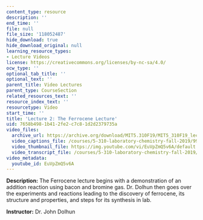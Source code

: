 ```yaml
---
content_type: resource
description: ''
end_time: ''
file: null
file_size: '118052487'
hide_download: true
hide_download_original: null
learning_resource_types:
- Lecture Videos
license: https://creativecommons.org/licenses/by-nc-sa/4.0/
ocw_type: ''
optional_tab_title: ''
optional_text: ''
parent_title: Video Lectures
parent_type: CourseSection
related_resources_text: ''
resource_index_text: ''
resourcetype: Video
start_time: ''
title: 'Lecture 2: The Ferrocene Lecture'
uid: 7658b498-1b41-2fe2-c7c8-1d2d2379735a
video_files:
  archive_url: https://archive.org/download/MIT5.310F19/MIT5_310F19_lec02_300k.mp4
  video_captions_file: /courses/5-310-laboratory-chemistry-fall-2019/9908e552060a5b98943acaafca4cbf34_EuVpZmQ5v6A.vtt
  video_thumbnail_file: https://img.youtube.com/vi/EuVpZmQ5v6A/default.jpg
  video_transcript_file: /courses/5-310-laboratory-chemistry-fall-2019/5de0b7604a7435466b7c5cc3725ad91e_EuVpZmQ5v6A.pdf
video_metadata:
  youtube_id: EuVpZmQ5v6A
---
```


**Description:** The Ferrocene lecture begins with a demonstration of an addition reaction using bacon and bromine gas. Dr. Dolhun then goes over the experiments and reactions leading to the discovery of ferrocene, its structure and properties, and steps for its synthesis in lab.

**Instructor:** Dr. John Dolhun

